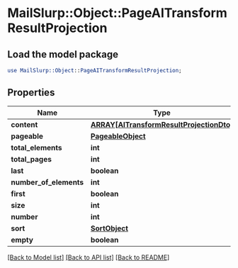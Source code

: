 # MailSlurp::Object::PageAITransformResultProjection

## Load the model package
```perl
use MailSlurp::Object::PageAITransformResultProjection;
```

## Properties
Name | Type | Description | Notes
------------ | ------------- | ------------- | -------------
**content** | [**ARRAY[AITransformResultProjectionDto]**](AITransformResultProjectionDto) |  | [optional] 
**pageable** | [**PageableObject**](PageableObject) |  | [optional] 
**total_elements** | **int** |  | 
**total_pages** | **int** |  | 
**last** | **boolean** |  | [optional] 
**number_of_elements** | **int** |  | [optional] 
**first** | **boolean** |  | [optional] 
**size** | **int** |  | [optional] 
**number** | **int** |  | [optional] 
**sort** | [**SortObject**](SortObject) |  | [optional] 
**empty** | **boolean** |  | [optional] 

[[Back to Model list]](../README#documentation-for-models) [[Back to API list]](../README#documentation-for-api-endpoints) [[Back to README]](../README)


